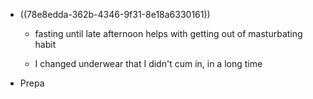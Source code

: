- ((78e8edda-362b-4346-9f31-8e18a6330161))
	 - fasting until late afternoon helps with getting out of masturbating habit

	 - I changed underwear that I didn't cum in, in a long time

- Prepa
